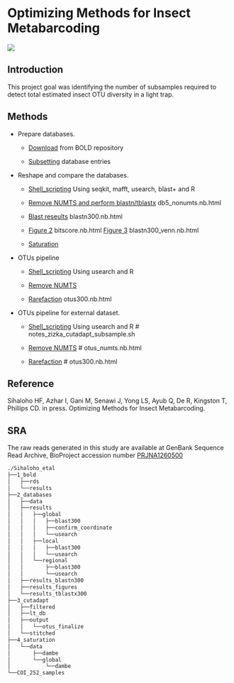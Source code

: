# Optimizing Methods for Insect Metabarcoding

![](./docs/Figure_41.png)

## Introduction
This project goal was identifying the number of subsamples required to detect total estimated insect OTU diversity in a light trap.

## Methods
* Prepare databases.
  
  * [Download](https://mhenso.github.io/insect_metabarcoding/1_bold/all_insecta.nb.html) from BOLD repository
  
  * [Subsetting](https://github.com/mhenso/insect_metabarcoding/1_bold/db5.nb.html) database entries
    

* Reshape and compare the databases.
  
  * [Shell_scripting](https://github.com/mhenso/insect_metabarcoding/blob/main/2_databases/2_databases_revised.sh) Using seqkit, mafft, usearch, blast+ and R
    
  * [Remove NUMTS and perform blastn/tblastx](https://github.com/mhenso/insect_metabarcoding/blob/main/2_databases/2_databases_revised.sh) db5_nonumts.nb.html
 
  * [Blast reseults](https://github.com/mhenso/insect_metabarcoding/blob/main/2_databases/2_databases_revised.sh) blastn300.nb.html
 
  * [Figure 2](https://github.com/mhenso/insect_metabarcoding/b) bitscore.nb.html  [Figure 3](https://github.com/mhenso/insect_metabarcoding/b) blastn300_venn.nb.html
 
  * [Saturation](https://github.com/mhenso/insect_metabarcoding/blob/main/2_databases/2_databases_revised.sh)
  

* OTUs pipeline

  * [Shell_scripting](https://github.com/mhenso/insect_metabarcoding/blob/main/2_databases/2_databases_revised.sh) Using usearch and R
 
  * [Remove NUMTS](https://github.com/mhenso/insect_metabarcoding/blob/main/2_databases/2_databases_revised.sh)
 
  * [Rarefaction](https://github.com/mhenso/insect_metabarcoding/blob/main/2_databases/2_databases_revised.sh) otus300.nb.html


* OTUs pipeline for external dataset.

  * [Shell_scripting](https://github.com/mhenso/insect_metabarcoding/blob/main/2_databases/2_databases_revised.sh) Using usearch and R # notes_zizka_cutadapt_subsample.sh
 
  * [Remove NUMTS](https://github.com/mhenso/insect_metabarcoding/blob/main/2_databases/2_databases_revised.sh) # otus_numts.nb.html
 
  * [Rarefaction](https://github.com/mhenso/insect_metabarcoding/blob/main/2_databases/2_databases_revised.sh) # otus300.nb.html


## Reference
Sihaloho HF, Azhar I, Gani M, Senawi J, Yong LS, Ayub Q, De R, Kingston T, Phillips CD. in press. Optimizing Methods for Insect Metabarcoding. 

## SRA
The raw reads generated in this study are available at GenBank Sequence Read Archive, BioProject accession number [PRJNA1260500](http://www.ncbi.nlm.nih.gov/bioproject/1260500)

```bash
./Sihaloho_etal
├──1_bold
│   ├──rds
│   └──results
├──2_databases
│   ├──data
│   ├──results
│   │   ├──global
│   │   │   ├──blast300
│   │   │   ├──confirm_coordinate
│   │   │   └──usearch
│   │   ├──local
│   │   │   ├──blast300
│   │   │   └──usearch
│   │   └──regional
│   │       ├──blast300
│   │       └──usearch
│   ├──results_blastn300
│   ├──results_figures
│   └──results_tblastx300
├──3_cutadapt
│   ├──filtered
│   ├──lt_db
│   ├──output
│   │   └──otus_finalize
│   └──stitched
├──4_saturation
│   └──data
│       ├──dambe
│       └──global
│           └──dambe
└──COI_252_samples
```





